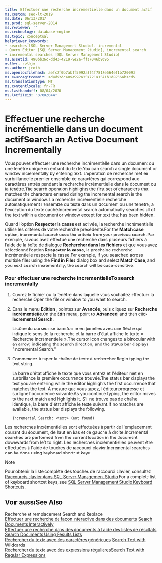 ```yaml
---
title: Effectuer une recherche incrémentielle dans un document actif
ms.custom: seo-lt-2019
ms.date: 06/13/2017
ms.prod: sql-server-2014
ms.reviewer: ''
ms.technology: database-engine
ms.topic: conceptual
helpviewer_keywords:
- searches [SQL Server Management Studio], incremental
- Query Editor [SQL Server Management Studio], incremental search
- incremental searches [SQL Server Management Studio]
ms.assetid: 490bb36c-dd43-4219-9e2a-ff27046b9395
author: rothja
ms.author: jroth
ms.openlocfilehash: aefc2f0b7abff5992a8f4f7817e564ef1b72009d
ms.sourcegitcommit: ad4d92dce894592a259721a1571b1d8736abacdb
ms.translationtype: MT
ms.contentlocale: fr-FR
ms.lasthandoff: 08/04/2020
ms.locfileid: "87602044"
---
```

# <a name="search-an-active-document-incrementally"></a><span data-ttu-id="c7318-102">Effectuer une recherche incrémentielle dans un document actif</span><span class="sxs-lookup"><span data-stu-id="c7318-102">Search an Active Document Incrementally</span></span>
  <span data-ttu-id="c7318-103">Vous pouvez effectuer une recherche incrémentielle dans un document ou une fenêtre unique en entrant du texte.</span><span class="sxs-lookup"><span data-stu-id="c7318-103">You can search a single document or window incrementally by entering text.</span></span> <span data-ttu-id="c7318-104">L'opération de recherche met en surbrillance le premier ensemble de caractères qui correspond aux caractères entrés pendant la recherche incrémentielle dans le document ou la fenêtre.</span><span class="sxs-lookup"><span data-stu-id="c7318-104">The search operation highlights the first set of characters that matches the characters entered during the incremental search in the document or window.</span></span> <span data-ttu-id="c7318-105">La recherche incrémentielle recherche automatiquement l'ensemble du texte dans un document ou une fenêtre, à l'exception du texte caché.</span><span class="sxs-lookup"><span data-stu-id="c7318-105">Incremental search automatically searches all of the text within a document or window except for text that has been hidden.</span></span>  
  
 <span data-ttu-id="c7318-106">Quand l’option **Respecter la casse** est activée, la recherche incrémentielle utilise les critères de votre recherche précédente.</span><span class="sxs-lookup"><span data-stu-id="c7318-106">For the **Match case** option, incremental search uses the criteria from your previous search.</span></span> <span data-ttu-id="c7318-107">Par exemple, si vous avez effectué une recherche dans plusieurs fichiers à l’aide de la boîte de dialogue **Rechercher dans les fichiers** et que vous avez sélectionné l’option **Respecter la casse**, la prochaine recherche incrémentielle respecte la casse.</span><span class="sxs-lookup"><span data-stu-id="c7318-107">For example, if you searched across multiple files using the **Find in Files** dialog box and select **Match Case**, and you next search incrementally, the search will be case-sensitive.</span></span>  
  
### <a name="to-search-incrementally"></a><span data-ttu-id="c7318-108">Pour effectuer une recherche incrémentielle</span><span class="sxs-lookup"><span data-stu-id="c7318-108">To search incrementally</span></span>  
  
1.  <span data-ttu-id="c7318-109">Ouvrez le fichier ou la fenêtre dans laquelle vous souhaitez effectuer la recherche.</span><span class="sxs-lookup"><span data-stu-id="c7318-109">Open the file or window to you want to search.</span></span>  
  
2.  <span data-ttu-id="c7318-110">Dans le menu **Edition** , pointez sur **Avancée**, puis cliquez sur **Recherche incrémentielle**.</span><span class="sxs-lookup"><span data-stu-id="c7318-110">On the **Edit** menu, point to **Advanced**, and then click **Incremental Search**.</span></span>  
  
     <span data-ttu-id="c7318-111">L'icône du curseur se transforme en jumelles avec une flèche qui indique le sens de la recherche et la barre d'état affiche le texte « Recherche incrémentielle ».</span><span class="sxs-lookup"><span data-stu-id="c7318-111">The cursor icon changes to a binocular with an arrow, indicating the search direction, and the status bar displays "Incremental Search."</span></span>  
  
3.  <span data-ttu-id="c7318-112">Commencez à taper la chaîne de texte à rechercher.</span><span class="sxs-lookup"><span data-stu-id="c7318-112">Begin typing the text string.</span></span>  
  
     <span data-ttu-id="c7318-113">La barre d'état affiche le texte que vous entrez et l'éditeur met en surbrillance la première occurrence trouvée.</span><span class="sxs-lookup"><span data-stu-id="c7318-113">The status bar displays the text you are entering while the editor highlights the first occurrence that matches the text.</span></span> <span data-ttu-id="c7318-114">À mesure que vous tapez, l'éditeur progresse et surligne l'occurrence suivante.</span><span class="sxs-lookup"><span data-stu-id="c7318-114">As you continue typing, the editor moves to the next match and highlights it.</span></span> <span data-ttu-id="c7318-115">S'il ne trouve pas de chaîne identique, la barre d'état affiche le texte suivant.</span><span class="sxs-lookup"><span data-stu-id="c7318-115">If no matches are available, the status bar displays the following.</span></span>  
  
    ```  
    Incremental Search: <text> (not found)  
    ```  
  
 <span data-ttu-id="c7318-116">Les recherches incrémentielles sont effectuées à partir de l'emplacement courant du document, de haut en bas et de gauche à droite.</span><span class="sxs-lookup"><span data-stu-id="c7318-116">Incremental searches are performed from the current location in the document downwards from left to right.</span></span> <span data-ttu-id="c7318-117">Les recherches incrémentielles peuvent être effectuées à l'aide de touches de raccourci clavier.</span><span class="sxs-lookup"><span data-stu-id="c7318-117">Incremental searches can be done using keyboard shortcut keys.</span></span>  
  
> [!NOTE]  
>  <span data-ttu-id="c7318-118">Pour obtenir la liste complète des touches de raccourci clavier, consultez [Raccourcis clavier dans SQL Server Management Studio](../../ssms/sql-server-management-studio-keyboard-shortcuts.md).</span><span class="sxs-lookup"><span data-stu-id="c7318-118">For a complete list of keyboard shortcut keys, see [SQL Server Management Studio Keyboard Shortcuts](../../ssms/sql-server-management-studio-keyboard-shortcuts.md).</span></span>  
  
## <a name="see-also"></a><span data-ttu-id="c7318-119">Voir aussi</span><span class="sxs-lookup"><span data-stu-id="c7318-119">See Also</span></span>  
 <span data-ttu-id="c7318-120">[Recherche et remplacement](search-and-replace.md) </span><span class="sxs-lookup"><span data-stu-id="c7318-120">[Search and Replace](search-and-replace.md) </span></span>  
 <span data-ttu-id="c7318-121">[Effectuer une recherche de façon interactive dans des documents](search-documents-interactively.md) </span><span class="sxs-lookup"><span data-stu-id="c7318-121">[Search Documents Interactively](search-documents-interactively.md) </span></span>  
 <span data-ttu-id="c7318-122">[Effectuer une recherche dans des documents à l'aide des listes de résultats](search-documents-using-results-lists.md) </span><span class="sxs-lookup"><span data-stu-id="c7318-122">[Search Documents Using Results Lists](search-documents-using-results-lists.md) </span></span>  
 <span data-ttu-id="c7318-123">[Rechercher du texte avec des caractères génériques](search-text-with-wildcards.md) </span><span class="sxs-lookup"><span data-stu-id="c7318-123">[Search Text with Wildcards](search-text-with-wildcards.md) </span></span>  
 [<span data-ttu-id="c7318-124">Rechercher du texte avec des expressions régulières</span><span class="sxs-lookup"><span data-stu-id="c7318-124">Search Text with Regular Expressions</span></span>](search-text-with-regular-expressions.md)  
  
  
